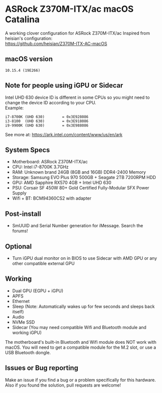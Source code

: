 # ASRock Z370M-ITX/ac macOS Catalina
A working clover configuration for ASRock Z370M-ITX/ac
Inspired from heisian's configuration:<br>
https://github.com/heisian/Z370M-ITX-AC-macOS

## macOS version
`10.15.4 (19E266)`

## Note for people using iGPU or Sidecar
Intel UHD 630 device ID is different in some CPUs so you might need to change the device ID according to your CPU.<br>
Example:
```
i7-8700K (UHD 630)        = 0x3E928086
i3-8100  (UHD 630)        = 0x3E918086
i9-9900K (UHD 630)        = 0x3E988086
```
See more at: https://ark.intel.com/content/www/us/en/ark

## System Specs
* Motherboard: ASRock Z370M-ITX/ac
* CPU: Intel i7-8700K 3.7GHz
* RAM: Unknown brand 24GB (8GB and 16GB) DDR4-2400 Memory
* Storage: Samsung EVO Plus 970 500GB + Seagate 2TB 7200RPM HDD
* GPU: AMD Sapphire RX570 4GB + Intel UHD 630
* PSU: Corsair SF 450W 80+ Gold Certified Fully-Modular SFX Power Supply
* Wifi + BT: BCM94360CS2 with adapter

## Post-install
* SmUUID and Serial Number generation for iMessage. Search the forums!

## Optional
* Turn iGPU dual monitor on in BIOS to use Sidecar with AMD GPU or any other compatible external GPU

## Working
* Dual GPU (EGPU + iGPU)
* APFS
* Ethernet
* Sleep (Note: Automatically wakes up for few seconds and sleeps back itself)
* Audio
* NVMe SSD
* Sidecar (You may need compatible Wifi and Bluetooth module and working iGPU)

The motherboard's built-in Bluetooth and Wifi module does NOT work with macOS.
You will need to get a compatible module for the M.2 slot, or use a USB
Bluetooth dongle.

## Issues or Bug reporting
Make an issue if you find a bug or a problem specifically for this hardware. Also if you found the solution, pull requests are welcome!
